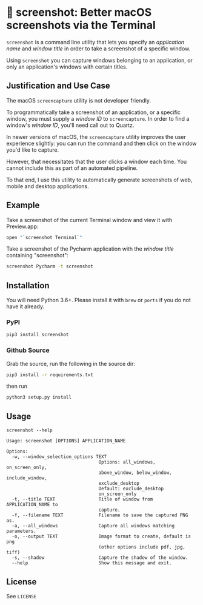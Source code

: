 # 📸 screenshot: Better macOS screenshots via the Terminal

`screenshot` is a command line utility that lets you specify an *application name* and *window title* in order to take a screenshot of a specific window.

Using `screenshot` you can capture windows belonging to an application, or only an application's windows with certain titles.

## Justification and Use Case
The macOS `screencapture` utility is not developer friendly. 

To programmatically take a screenshot of an application, or a specific window, you must supply a *window ID* to `screencapture`.
In order to find a window's *window ID*, you'll need call out to Quartz.

In newer versions of macOS, the `screencapture` utility improves the user experience slightly: you can run the command and then click on the window you'd like to capture.

However, that necessitates that the user clicks a window each time. You cannot include this as part of an automated pipeline.

To that end, I use this utility to automatically generate screenshots of web, mobile and desktop applications.

## Example
Take a screenshot of the current Terminal window and view it with Preview.app:
```bash
open "`screenshot Terminal`"
```

Take a screenshot of the Pycharm application with the *window title* containing "screenshot":
```bash
screenshot Pycharm -t screenshot
```


## Installation
You will need Python 3.6+. Please install it with `brew` or `ports` if you do not have it already.

### PyPI
```bash
pip3 install screenshot
```

### Github Source
Grab the source, run the following in the source dir:
```bash
pip3 install -r requirements.txt
```

then run
```bash
python3 setup.py install
```

## Usage
`screenshot --help`

```
Usage: screenshot [OPTIONS] APPLICATION_NAME

Options:
  -w, --window_selection_options TEXT
                                  Options: all_windows, on_screen_only,
                                  above_window, below_window, include_window,
                                  exclude_desktop
                                  Default: exclude_desktop
                                  on_screen_only
  -t, --title TEXT                Title of window from APPLICATION_NAME to
                                  capture.
  -f, --filename TEXT             Filename to save the captured PNG as.
  -a, --all_windows               Capture all windows matching parameters.
  -o, --output TEXT               Image format to create, default is png
                                  (other options include pdf, jpg, tiff)
  -s, --shadow                    Capture the shadow of the window.
  --help                          Show this message and exit.
```

## License
See `LICENSE`
